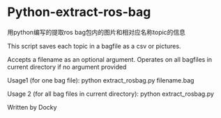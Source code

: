 # Python-extract-ros-bag
用python编写的提取ros bag包内的图片和相对应名称topic的信息

This script saves each topic in a bagfile as a csv or pictures.

Accepts a filename as an optional argument. Operates on all bagfiles in current directory if no argument provided

Usage1 (for one bag file):
	python extract_rosbag.py filename.bag
  
Usage 2 (for all bag files in current directory):
	python extract_rosbag.py
  
Written by Docky

